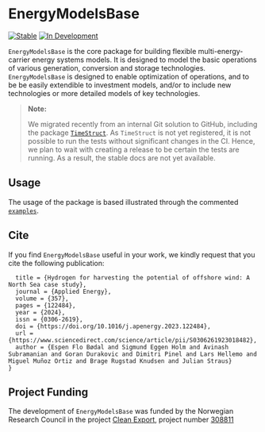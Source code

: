 # EnergyModelsBase

[![Stable](https://img.shields.io/badge/docs-stable-blue.svg)](https://energymodelsx.github.io/EnergyModelsBase.jl//stable)
[![In Development](https://img.shields.io/badge/docs-dev-blue.svg)](https://energymodelsx.github.io/EnergyModelsBase.jl/dev/)

`EnergyModelsBase` is the core package for building flexible multi-energy-carrier energy systems models.
It is designed to model the basic operations of various generation, conversion and storage technologies.
`EnergyModelsBase` is designed to enable optimization of operations, and to be be easily extendible to investment models, and/or to include new technologies or more detailed models of key technologies.

> **Note:**
>
> We migrated recently from an internal Git solution to GitHub, including the package [`TimeStruct`](https://github.com/sintefore/TimeStruct.jl). As `TimeStruct` is not yet registered, it is not possible to run the tests without significant changes in the CI. Hence, we plan to wait with creating a release to be certain the tests are running. As a result, the stable docs are not yet available.

## Usage

The usage of the package is based illustrated through the commented [`examples`](examples).

## Cite

If you find `EnergyModelsBase` useful in your work, we kindly request that you cite the following publication:

```@article{boedal_2024,
  title = {Hydrogen for harvesting the potential of offshore wind: A North Sea case study},
  journal = {Applied Energy},
  volume = {357},
  pages = {122484},
  year = {2024},
  issn = {0306-2619},
  doi = {https://doi.org/10.1016/j.apenergy.2023.122484},
  url = {https://www.sciencedirect.com/science/article/pii/S0306261923018482},
  author = {Espen Flo Bødal and Sigmund Eggen Holm and Avinash Subramanian and Goran Durakovic and Dimitri Pinel and Lars Hellemo and Miguel Muñoz Ortiz and Brage Rugstad Knudsen and Julian Straus}
}
```

## Project Funding

The development of `EnergyModelsBase` was funded by the Norwegian Research Council in the project [Clean Export](https://www.sintef.no/en/projects/2020/cleanexport/), project number [308811](https://prosjektbanken.forskningsradet.no/project/FORISS/308811)
